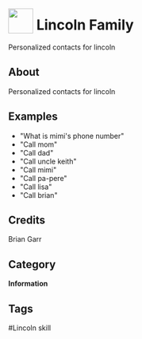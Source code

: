 # <img src="https://raw.githack.com/FortAwesome/Font-Awesome/master/svgs/solid/robot.svg" card_color="#22A7F0" width="50" height="50" style="vertical-align:bottom"/> Lincoln Family
Personalized contacts for lincoln

## About
Personalized contacts for lincoln

## Examples
* "What is mimi's phone number"
* "Call mom"
* "Call dad"
* "Call uncle keith"
* "Call mimi"
* "Call pa-pere"
* "Call lisa"
* "Call brian"

## Credits
Brian Garr

## Category
**Information**

## Tags
#Lincoln skill

